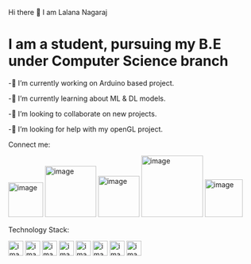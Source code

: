  Hi there 👋 I am Lalana Nagaraj
 
 <h1> I am a student, pursuing my B.E under Computer Science branch </h1>

 -🔭 I’m currently working on Arduino based project.
 
 -🌱 I’m currently learning about ML & DL models.
 
 -👯 I’m looking to collaborate on new projects.
 
 -🤔 I’m looking for help with my openGL project.
 
 Connect me:
 
 
<img width="70" alt="image" src="https://user-images.githubusercontent.com/103526896/175508194-d701c054-91cc-457a-8cbc-8e927818d38b.png"> <img width="103" alt="image" src="https://user-images.githubusercontent.com/103526896/175508347-93fec81b-c934-4467-a87c-5f78b18421c8.png"> <img width="83" alt="image" src="https://user-images.githubusercontent.com/103526896/175508467-75f55fa8-be68-4895-9117-4b20b5400562.png"> <img width="124" alt="image" src="https://user-images.githubusercontent.com/103526896/175508790-6bf22305-e9ba-43bc-a0fd-6a7a063a4ea2.png"> <img width="76" alt="image" src="https://user-images.githubusercontent.com/103526896/175509196-1c2c9ad9-dea8-4896-81ff-f5d1db47a766.png">
 
 
 Technology Stack:


<img width="30" alt="image" src="https://user-images.githubusercontent.com/103526896/175511142-a439512a-3e8b-4ed8-9d30-41f7fecb5157.png"> <img width="30" alt="image" src="https://user-images.githubusercontent.com/103526896/175511530-132a0746-1964-4420-b645-03b757f5b8e5.png"> <img width="30" alt="image" src="https://user-images.githubusercontent.com/103526896/175511787-0d1ba939-eda9-4014-9dcb-1c8ff8569e6f.png"> <img width="30" alt="image" src="https://user-images.githubusercontent.com/103526896/175511914-d4ec7ab5-9631-4cb8-aaa7-f141ce1d4fe4.png"> <img width="30" alt="image" src="https://user-images.githubusercontent.com/103526896/175512071-1c27dc30-beb0-42b3-874f-b0232630919d.png"> <img width="30" alt="image" src="https://user-images.githubusercontent.com/103526896/175512324-f755e2af-9f58-44c7-aa62-37dd96a3df4a.png"> <img width="30" alt="image" src="https://user-images.githubusercontent.com/103526896/175512435-a27ed7b9-c815-4aea-9ac6-95ee7972de12.png"> <img width="30" alt="image" src="https://user-images.githubusercontent.com/103526896/175512538-e5f591cc-00fb-43bb-9ec7-b65e59c681be.png">




 







 

